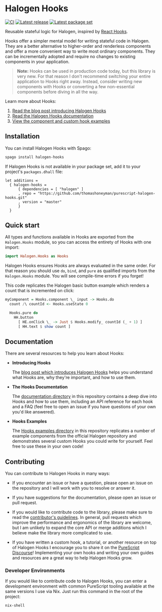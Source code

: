 # Halogen Hooks

[![CI](https://github.com/thomashoneyman/purescript-halogen-hooks/workflows/CI/badge.svg?branch=master)](https://github.com/thomashoneyman/purescript-halogen-hooks/actions?query=workflow%3ACI+branch%3Amaster)
[![Latest release](http://img.shields.io/github/release/thomashoneyman/purescript-halogen-hooks.svg)](https://github.com/thomashoneyman/purescript-halogen-hooks/releases)
[![Latest package set](https://img.shields.io/endpoint.svg?url=https://package-sets-badge-0lf69kxs4fbd.runkit.sh/halogen-hooks)](https://github.com/purescript/package-sets)

Reusable stateful logic for Halogen, inspired by [React Hooks](https://reactjs.org/docs/hooks-intro.html).

Hooks offer a simpler mental model for writing stateful code in Halogen. They are a better alternative to higher-order and renderless components and offer a more convenient way to write most ordinary components. They can be incrementally adopted and require no changes to existing components in your application.

> **Note:** Hooks can be used in production code today, but this library is very new. For that reason I don't recommend switching your entire application to Hooks right away. Instead, consider writing new components with Hooks or converting a few non-essential components before diving in all the way.

Learn more about Hooks:

1. [Read the blog post introducing Halogen Hooks](https://thomashoneyman.com/articles/introducing-halogen-hooks)
2. [Read the Halogen Hooks documentation](./docs)
3. [View the component and custom hook examples](./examples)

## Installation

You can install Halogen Hooks with Spago:

```sh
spago install halogen-hooks
```

If Halogen Hooks is not available in your package set, add it to your project's `packages.dhall` file:

```dhall
let additions =
  { halogen-hooks =
      { dependencies = [ "halogen" ]
      , repo = "https://github.com/thomashoneyman/purescript-halogen-hooks.git"
      , version = "master"
      }
  }
```

## Quick start

All types and functions available in Hooks are exported from the `Halogen.Hooks` module, so you can access the entirety of Hooks with one import:

```purs
import Halogen.Hooks as Hooks
```

Halogen Hooks ensures Hooks are always evaluated in the same order. For that reason you should use `do`, `bind`, and `pure` as qualified imports from the `Halogen.Hooks` module. You will see compile-time errors if you forget!

This code replicates the Halogen basic button example which renders a count that is incremented on click:

```purs
myComponent = Hooks.component \_ input -> Hooks.do
  count /\ countId <- Hooks.useState 0

  Hooks.pure do
    HH.button
      [ HE.onClick \_ -> Just $ Hooks.modify_ countId (_ + 1) ]
      [ HH.text $ show count ]
```

## Documentation

There are several resources to help you learn about Hooks:

- **Introducing Hooks**

  The [blog post which introduces Halogen Hooks](https://thomashoneyman.com/articles/introducing-halogen-hooks) helps you understand what Hooks are, why they're important, and how to use them.

- **The Hooks Documentation**

  The [documentation directory](./docs) in this repository contains a deep dive into Hooks and how to use them, including an API reference for each hook and a FAQ (feel free to open an issue if you have questions of your own you'd like answered).

- **Hooks Examples**

  The [Hooks examples directory](./examples) in this repository replicates a number of example components from the official Halogen repository and demonstrates several custom Hooks you could write for yourself. Feel free to use these in your own code!

## Contributing

You can contribute to Halogen Hooks in many ways:

- If you encounter an issue or have a question, please open an issue on the repository and I will work with you to resolve or answer it.

- If you have suggestions for the documentation, please open an issue or pull request.

- If you would like to contribute code to the library, please make sure to read the [contributor's guidelines](./.github/CONTRIBUTING.md). In general, pull requests which improve the performance and ergonomics of the library are welcome, but I am unlikely to expand the core API or merge additions which I believe make the library more complicated to use.

- If you have written a custom hook, a tutorial, or another resource on top of Halogen Hooks I encourage you to share it on the [PureScript Discourse](https://discourse.purescript.org)! Implementing your own hooks and writing your own guides and resources are a great way to help Halogen Hooks grow.

### Developer Environments

If you would like to contribute code to Halogen Hooks, you can enter a development environment with common PureScript tooling available at the same versions I use via Nix. Just run this command in the root of the project:

```sh
nix-shell
```
